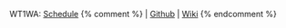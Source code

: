 WT1WA: [Schedule]({{site.baseurl}}ws2015/wt1wa/schedule/index.html)
{% comment %}
| [Github](https://github.com/htw-imi-webapplications)
| [Wiki](https://github.com/htw-imi-webapplications/bentobox/wiki/)
{% endcomment %}
